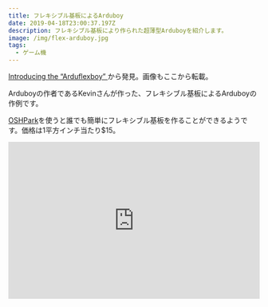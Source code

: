 ```yaml
---
title: フレキシブル基板によるArduboy
date: 2019-04-18T23:00:37.197Z
description: フレキシブル基板により作られた超薄型Arduboyを紹介します。
image: /img/flex-arduboy.jpg
tags:
  - ゲーム機
---
```

[Introducing the “Arduflexboy”](https://blog.hackster.io/introducing-the-arduflexboy-b482daddc13d)から発見。画像もここから転載。

Arduboyの作者であるKevinさんが作った、フレキシブル基板によるArduboyの作例です。

[OSHPark](https://docs.oshpark.com/services/flex/)を使うと誰でも簡単にフレキシブル基板を作ることができるようです。価格は1平方インチ当たり$15。

<iframe width="100%" height="315" src="https://www.youtube.com/embed/XdVY5lU0AwI" frameborder="0" allow="accelerometer; autoplay; encrypted-media; gyroscope; picture-in-picture" allowfullscreen></iframe>

